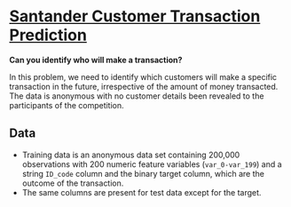# [Santander Customer Transaction Prediction](https://www.kaggle.com/c/santander-customer-transaction-prediction)
**Can you identify who will make a transaction?**

In this problem, we need to identify which customers will make a specific transaction in the future, irrespective of the amount of money transacted. The data is anonymous with no customer details been revealed to the participants of the competition.

## Data
- Training data is an anonymous data set containing 200,000 observations with 200 numeric feature variables (`var_0-var_199`) and a string `ID_code` column and the binary target column, which are the outcome of the transaction.   
- The same columns are present for test data except for the target.

